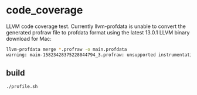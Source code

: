 # code_coverage

LLVM code coverage test. 
Currently llvm-profdata is unable to convert the generated profraw file to profdata format using the latest 13.0.1 LLVM binary download for Mac:

```bash
llvm-profdata merge *.profraw -o main.profdata
warning: main-15823428375228044794_3.profraw: unsupported instrumentation profile format version
```

## build

```bash
./profile.sh
```
